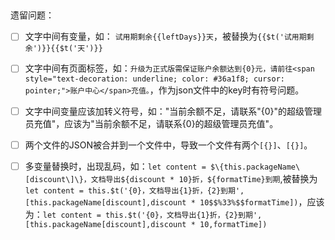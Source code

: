 ## 
遗留问题：
- [ ] 文字中间有变量，如： `试用期剩余{{leftDays}}天`，被替换为`{{$t('试用期剩余')}}{{$t('天')}}`
- [ ] 文字中间有页面标签，如：`升级为正式版需保证账户余额达到{0}元，请前往<span style="text-decoration: underline; color: #36a1f8; cursor: pointer;">账户中心</span>充值。`，作为json文件中的key时有符号问题。
- [ ] 文字中间变量应该加转义符号，如："当前余额不足，请联系"{0}"的超级管理员充值"，应该为"当前余额不足，请联系{0}的超级管理员充值"。
- [ ] 两个文件的JSON被合并到一个文件中，导致一个文件有两个`[{}]`、`[{}]`。
- [ ] 多变量替换时，出现乱码，如：`let content = $\{this.packageName\[discount\]\}，文档导出${discount * 10}折，${formatTime}到期`,被替换为`let content = this.$t('{0}，文档导出{1}折，{2}到期', [this.packageName[discount],discount * 10$$%33%$$formatTime])`，应该为：`let content = this.$t('{0}，文档导出{1}折，{2}到期', [this.packageName[discount],discount * 10,formatTime])`

